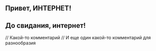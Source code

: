 ## Привет, ИНТЕРНЕТ!
## До свидания, интернет!

// Какой-то комментарий
// И еще один какой-то комментарий для разнообразия 